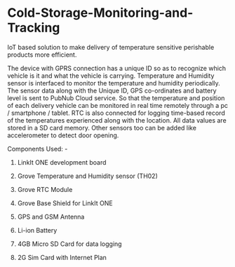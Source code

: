# Cold-Storage-Monitoring-and-Tracking
IoT based solution to make delivery of temperature sensitive perishable products more efficient.

The device with GPRS connection has a unique ID so as to recognize which vehicle is it and what the vehicle is carrying. Temperature and Humidity sensor is interfaced to monitor the temperature and humidity periodically. The sensor data along with the Unique ID, GPS co-ordinates and battery level is sent to PubNub Cloud service. So that the temperature and position of each delivery vehicle can be monitored in real time remotely through a pc / smartphone / tablet. RTC is also connected for logging time-based record of the temperatures experienced along with the location. All data values are stored in a SD card memory. Other sensors too can be added like accelerometer to detect door opening.

Components Used: -
1) LinkIt ONE development board

2) Grove Temperature and Humidity sensor (TH02)

3) Grove RTC Module

4) Grove Base Shield for LinkIt ONE

5) GPS and GSM Antenna

6) Li-ion Battery

7) 4GB Micro SD Card for data logging

8) 2G Sim Card with Internet Plan
